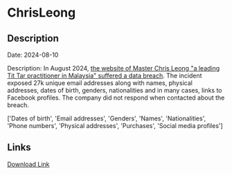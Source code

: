 # ChrisLeong

## Description

Date: 2024-08-10

Description:
In August 2024, <a href="https://x.com/DarkWebInformer/status/1822330521147376007" target="_blank" rel="noopener">the website of Master Chris Leong &quot;a leading Tit Tar practitioner in Malaysia&quot; suffered a data breach</a>. The incident exposed 27k unique email addresses along with names, physical addresses, dates of birth, genders, nationalities and in many cases, links to Facebook profiles. The company did not respond when contacted about the breach.


['Dates of birth', 'Email addresses', 'Genders', 'Names', 'Nationalities', 'Phone numbers', 'Physical addresses', 'Purchases', 'Social media profiles']

## Links

[Download Link](https://link-to.net/1229997/793.4277370919426/dynamic/?r=aHR0cHM6Ly93d3cubWVkaWFmaXJlLmNvbS92aWV3LzB1MzU3dHVCcHhLeGxjeS9jaHJpc2xlb25nLmNvbS9maWxl)